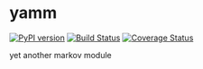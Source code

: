 # yamm

[![PyPI version](https://badge.fury.io/py/yamm.svg)](https://badge.fury.io/py/yamm)
[![Build Status](https://travis-ci.org/inkeye/yamm.svg?branch=master)](https://travis-ci.org/timpauli/yamm)
[![Coverage Status](https://coveralls.io/repos/github/inkeye/yamm/badge.svg?branch=master)](https://coveralls.io/github/timpauli/yamm?branch=master)

yet another markov module
